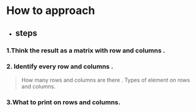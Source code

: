 # How to approach

- ## steps
### 1.Think the result as a matrix with row and columns .
### 2. Identify every row and columns .
> How many rows and columns are there .
>  Types of element on rows and columns.
### 3.What to print on rows and columns.
